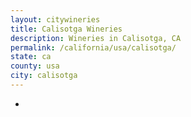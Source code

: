 ```yaml
---
layout: citywineries
title: Calisotga Wineries
description: Wineries in Calisotga, CA
permalink: /california/usa/calisotga/
state: ca
county: usa
city: calisotga
---
```

-
